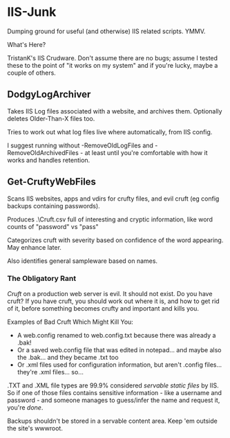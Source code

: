 # IIS-Junk
Dumping ground for useful (and otherwise) IIS related scripts. YMMV.

What's Here?

TristanK's IIS Crudware. Don't assume there are no bugs; assume I tested these to the point of 
"it works on my system" and if you're lucky, maybe a couple of others.

## DodgyLogArchiver

Takes IIS Log files associated with a website, and archives them. Optionally deletes Older-Than-X files too.

Tries to work out what log files live where automatically, from IIS config.

I suggest running without -RemoveOldLogFiles and -RemoveOldArchivedFiles   - at least until you're comfortable
with how it works and handles retention.

## Get-CruftyWebFiles

Scans IIS websites, apps and vdirs for crufty files, and evil cruft (eg config backups containing passwords).

Produces .\Cruft.csv full of interesting and cryptic information, like word counts of "password" vs "pass"

Categorizes cruft with severity based on confidence of the word appearing. May enhance later.

Also identifies general sampleware based on names.

### The Obligatory Rant

_Cruft_ on a production web server is evil. It should not exist. Do you have cruft? If you have cruft, you
should work out where it is, and how to get rid of it, before something becomes crufty and important and
kills you.

Examples of Bad Cruft Which Might Kill You: 
 - A web.config renamed to web.config.txt because there was already a .bak!
 - Or a saved web.config file that was edited in notepad... and maybe also the .bak... and they became .txt too
 - Or .xml files used for configuration information, but aren't .config files... they're .xml files... so...
 
.TXT and .XML file types are 99.9% considered _servable static files_ by IIS. So if one of those files
contains sensitive information - like a username and password - and someone manages to guess/infer the name 
and request it, you're *done*.
 
Backups shouldn't be stored in a servable content area. Keep 'em outside the site's wwwroot.

